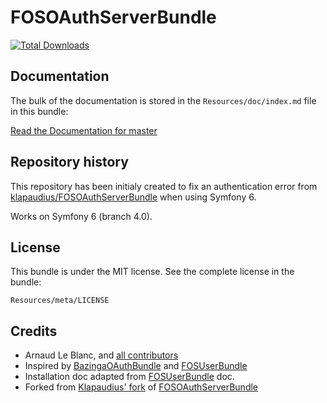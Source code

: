 FOSOAuthServerBundle
====================

[![Total Downloads](https://poser.pugx.org/gregoryeple/oauth-server-bundle/downloads.svg)](https://packagist.org/packages/gregoryeple/oauth-server-bundle)

## Documentation

The bulk of the documentation is stored in the `Resources/doc/index.md` file in this bundle:

[Read the Documentation for master](https://github.com/gregoryeple/FOSOAuthServerBundle/blob/master/Resources/doc/index.md)

## Repository history

This repository has been initialy created to fix an authentication error from [klapaudius/FOSOAuthServerBundle](https://github.com/klapaudius/FOSOAuthServerBundle) when using Symfony 6.

Works on Symfony 6 (branch 4.0).

## License

This bundle is under the MIT license. See the complete license in the bundle:

    Resources/meta/LICENSE


## Credits

- Arnaud Le Blanc, and [all contributors](https://github.com/gregoryeple/FOSOAuthServerBundle/contributors)
- Inspired by [BazingaOAuthBundle](https://github.com/willdurand/BazingaOAuthServerBundle) and [FOSUserBundle](https://github.com/FriendsOfSymfony/FOSUserBundle)
- Installation doc adapted from [FOSUserBundle](https://github.com/FriendsOfSymfony/FOSUserBundle) doc.
- Forked from [Klapaudius' fork](https://github.com/klapaudius/FOSOAuthServerBundle) of [FOSOAuthServerBundle](https://github.com/FriendsOfSymfony/FOSOAuthServerBundle)
